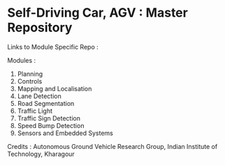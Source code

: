 # Self-Driving Car, AGV : Master Repository

Links to Module Specific Repo : 

Modules :
1. Planning
2. Controls
3. Mapping and Localisation
4. Lane Detection
5. Road Segmentation
6. Traffic Light
7. Traffic Sign Detection
8. Speed Bump Detection
9. Sensors and Embedded Systems

Credits : 
Autonomous Ground Vehicle Research Group, Indian Institute of Technology, Kharagour
